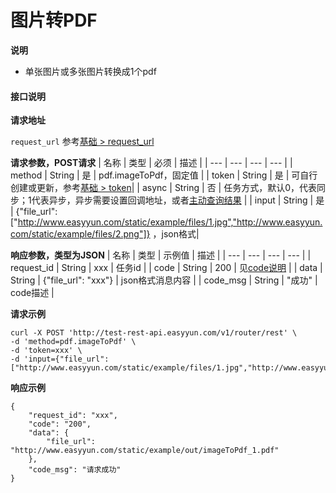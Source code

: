 # 图片转PDF

**说明**
- 单张图片或多张图片转换成1个pdf



#### 接口说明

**请求地址**

`request_url` 参考[基础 > request_url](/api/base.html#request-url)

**请求参数，POST请求**
| 名称 | 类型 | 必须 | 描述 |
| --- | --- | --- | --- |
| method | String | 是 | pdf.imageToPdf，固定值 |
| token | String | 是 | 可自行创建或更新，参考[基础 > token](/api/base.html#token)|
| async | String | 否 | 任务方式，默认0，代表同步；1代表异步，异步需要设置回调地址，或者[主动查询结果](/api/pdf.task-result.html) |
| input | String | 是 | {"file_url":["http://www.easyyun.com/static/example/files/1.jpg","http://www.easyyun.com/static/example/files/2.png"]} ，json格式|

**响应参数，类型为JSON**
| 名称 | 类型 | 示例值 | 描述 |
| --- | --- | --- | --- |
| request_id | String | xxx | 任务id |
| code | String | 200 | 见[code说明](/api/code.html) |
| data | String | {"file_url": "xxx"} | json格式消息内容 |
| code_msg | String | "成功" | code描述 |

**请求示例**
```shell
curl -X POST 'http://test-rest-api.easyyun.com/v1/router/rest' \
-d 'method=pdf.imageToPdf' \
-d 'token=xxx' \
-d 'input={"file_url":["http://www.easyyun.com/static/example/files/1.jpg","http://www.easyyun.com/static/example/files/2.png"]}'
```

**响应示例**
```shell
{
	"request_id": "xxx",
	"code": "200",
	"data": {
		"file_url": "http://www.easyyun.com/static/example/out/imageToPdf_1.pdf"
	},
	"code_msg": "请求成功"
}
```
